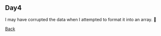 ## Day4



I may have corrupted the data when I attempted to format it into an array.  🤔




[Back](https://github.com/n8-dev/aoc2020)